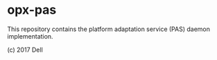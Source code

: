 # opx-pas
This repository contains the platform adaptation service (PAS) daemon implementation.

(c) 2017 Dell

